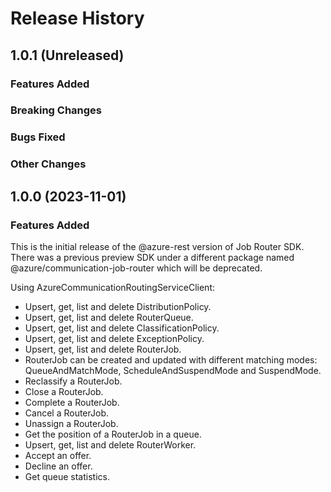 # Release History

## 1.0.1 (Unreleased)

### Features Added

### Breaking Changes

### Bugs Fixed

### Other Changes

## 1.0.0 (2023-11-01)

### Features Added

This is the initial release of the @azure-rest version of Job Router SDK.
There was a previous preview SDK under a different package named @azure/communication-job-router which will be deprecated.

Using AzureCommunicationRoutingServiceClient:

- Upsert, get, list and delete DistributionPolicy.
- Upsert, get, list and delete RouterQueue.
- Upsert, get, list and delete ClassificationPolicy.
- Upsert, get, list and delete ExceptionPolicy.
- Upsert, get, list and delete RouterJob.
- RouterJob can be created and updated with different matching modes: QueueAndMatchMode, ScheduleAndSuspendMode and SuspendMode.
- Reclassify a RouterJob.
- Close a RouterJob.
- Complete a RouterJob.
- Cancel a RouterJob.
- Unassign a RouterJob.
- Get the position of a RouterJob in a queue.
- Upsert, get, list and delete RouterWorker.
- Accept an offer.
- Decline an offer.
- Get queue statistics.

